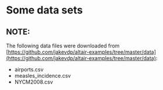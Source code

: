 # Some data sets

## NOTE:
The following data files were downloaded from [https://github.com/jakevdp/altair-examples/tree/master/data](https://github.com/jakevdp/altair-examples/tree/master/data):

- airports.csv
- measles_incidence.csv
- NYCM2008.csv

